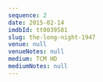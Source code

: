 ```yaml
---
sequence: 2
date: 2015-02-14
imdbId: tt0039581
slug: the-long-night-1947
venue: null
venueNotes: null
medium: TCM HD
mediumNotes: null
---
```


